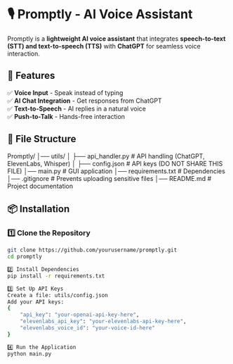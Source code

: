 # 🎙️ Promptly - AI Voice Assistant

Promptly is a **lightweight AI voice assistant** that integrates **speech-to-text (STT) and text-to-speech (TTS)** with **ChatGPT** for seamless voice interaction.

## 🚀 Features
✅ **Voice Input** - Speak instead of typing  
✅ **AI Chat Integration** - Get responses from ChatGPT  
✅ **Text-to-Speech** - AI replies in a natural voice  
✅ **Push-to-Talk** - Hands-free interaction  

## 📂 File Structure

Promptly/ │── utils/ │ ├── api_handler.py # API handling (ChatGPT, ElevenLabs, Whisper) │ ├── config.json # API keys (DO NOT SHARE THIS FILE) │── main.py # GUI application │── requirements.txt # Dependencies │── .gitignore # Prevents uploading sensitive files │── README.md # Project documentation

## 📦 Installation
### 1️⃣ **Clone the Repository**
```sh
git clone https://github.com/yourusername/promptly.git
cd promptly

2️⃣ Install Dependencies
pip install -r requirements.txt

3️⃣ Set Up API Keys
Create a file: utils/config.json
Add your API keys:
{
    "api_key": "your-openai-api-key-here",
    "elevenlabs_api_key": "your-elevenlabs-api-key-here",
    "elevenlabs_voice_id": "your-voice-id-here"
}

4️⃣ Run the Application
python main.py
